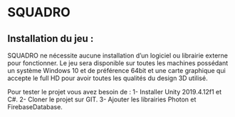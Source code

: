 # SQUADRO
## Installation du jeu :

SQUADRO ne nécessite aucune installation d’un logiciel ou librairie externe pour
fonctionner. Le jeu sera disponible sur toutes les machines possédant un système Windows
10 et de préférence 64bit et une carte graphique qui accepte le full HD pour avoir toutes les qualités du design 3D utilisé.


Pour tester le projet vous avez besoin de :
    1- Installer Unity 2019.4.12f1 et C#.
    2- Cloner le projet sur GIT.
    3- Ajouter les librairies Photon et FirebaseDatabase.
